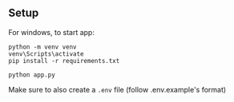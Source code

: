 ## Setup

For windows, to start app:
```
python -m venv venv
venv\Scripts\activate
pip install -r requirements.txt

python app.py
```

Make sure to also create a `.env` file (follow .env.example's format)
